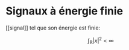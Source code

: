 # Signaux à énergie finie

[[signal]] tel que son énergie est finie:

$$
\int_\mathbb{R} |x|^2 < \infty
$$


